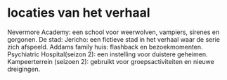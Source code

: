 # locaties van het verhaal
Nevermore Academy: een school voor weerwolven, vampiers, sirenes en gorgonen. De stad: Jericho: een fictieve stad in het verhaal waar de serie zich afspeeld. Addams family huis: flashback en bezoekmomenten. Psychiatric Hospital(seizon 2): een instelling voor duistere geheimen. Kampeerterrein (seizoen 2): gebruikt voor groepsactiviteiten en nieuwe dreigingen.